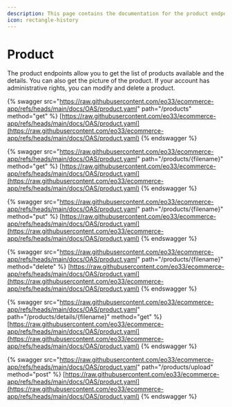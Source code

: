 ```yaml
---
description: This page contains the documentation for the product endpoints.
icon: rectangle-history
---
```


# Product

The product endpoints allow you to get the list of products available and the details. You can also get the picture of the product. If your account has administrative rights, you can modify and delete a product.

{% swagger src="https://raw.githubusercontent.com/eo33/ecommerce-app/refs/heads/main/docs/OAS/product.yaml" path="/products" method="get" %}
[https://raw.githubusercontent.com/eo33/ecommerce-app/refs/heads/main/docs/OAS/product.yaml](https://raw.githubusercontent.com/eo33/ecommerce-app/refs/heads/main/docs/OAS/product.yaml)
{% endswagger %}

{% swagger src="https://raw.githubusercontent.com/eo33/ecommerce-app/refs/heads/main/docs/OAS/product.yaml" path="/products/{filename}" method="get" %}
[https://raw.githubusercontent.com/eo33/ecommerce-app/refs/heads/main/docs/OAS/product.yaml](https://raw.githubusercontent.com/eo33/ecommerce-app/refs/heads/main/docs/OAS/product.yaml)
{% endswagger %}

{% swagger src="https://raw.githubusercontent.com/eo33/ecommerce-app/refs/heads/main/docs/OAS/product.yaml" path="/products/{filename}" method="put" %}
[https://raw.githubusercontent.com/eo33/ecommerce-app/refs/heads/main/docs/OAS/product.yaml](https://raw.githubusercontent.com/eo33/ecommerce-app/refs/heads/main/docs/OAS/product.yaml)
{% endswagger %}

{% swagger src="https://raw.githubusercontent.com/eo33/ecommerce-app/refs/heads/main/docs/OAS/product.yaml" path="/products/{filename}" method="delete" %}
[https://raw.githubusercontent.com/eo33/ecommerce-app/refs/heads/main/docs/OAS/product.yaml](https://raw.githubusercontent.com/eo33/ecommerce-app/refs/heads/main/docs/OAS/product.yaml)
{% endswagger %}

{% swagger src="https://raw.githubusercontent.com/eo33/ecommerce-app/refs/heads/main/docs/OAS/product.yaml" path="/products/details/{filename}" method="get" %}
[https://raw.githubusercontent.com/eo33/ecommerce-app/refs/heads/main/docs/OAS/product.yaml](https://raw.githubusercontent.com/eo33/ecommerce-app/refs/heads/main/docs/OAS/product.yaml)
{% endswagger %}

{% swagger src="https://raw.githubusercontent.com/eo33/ecommerce-app/refs/heads/main/docs/OAS/product.yaml" path="/products/upload" method="post" %}
[https://raw.githubusercontent.com/eo33/ecommerce-app/refs/heads/main/docs/OAS/product.yaml](https://raw.githubusercontent.com/eo33/ecommerce-app/refs/heads/main/docs/OAS/product.yaml)
{% endswagger %}

